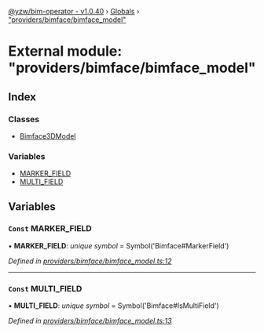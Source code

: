[@yzw/bim-operator - v1.0.40](../README.md) › [Globals](../globals.md) › ["providers/bimface/bimface_model"](_providers_bimface_bimface_model_.md)

# External module: "providers/bimface/bimface_model"

## Index

### Classes

* [Bimface3DModel](../classes/_providers_bimface_bimface_model_.bimface3dmodel.md)

### Variables

* [MARKER_FIELD](_providers_bimface_bimface_model_.md#const-marker_field)
* [MULTI_FIELD](_providers_bimface_bimface_model_.md#const-multi_field)

## Variables

### `Const` MARKER_FIELD

• **MARKER_FIELD**: *unique symbol* =  Symbol('Bimface#MarkerField')

*Defined in [providers/bimface/bimface_model.ts:12](https://github.com/youkaisteve/bim-operator/blob/db59ec1/src/providers/bimface/bimface_model.ts#L12)*

___

### `Const` MULTI_FIELD

• **MULTI_FIELD**: *unique symbol* =  Symbol('Bimface#IsMultiField')

*Defined in [providers/bimface/bimface_model.ts:13](https://github.com/youkaisteve/bim-operator/blob/db59ec1/src/providers/bimface/bimface_model.ts#L13)*
